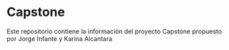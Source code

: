 # Capstone
Este repositorio contiene la información del proyecto Capstone propuesto por Jorge Infante y Karina Alcantara
